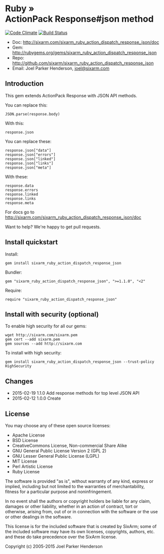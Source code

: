 # Ruby » <br> ActionPack Response#json method

[![Code Climate](https://codeclimate.com/github/SixArm/xid.png)](https://codeclimate.com/github/SixArm/sixarm_ruby_action_dispatch_response_json)
[![Build Status](https://travis-ci.org/SixArm/xid.png)](https://travis-ci.org/SixArm/sixarm_ruby_action_dispatch_response_json)

* Doc: <http://sixarm.com/sixarm_ruby_action_dispatch_response_json/doc>
* Gem: <http://rubygems.org/gems/sixarm_ruby_action_dispatch_response_json>
* Repo: <http://github.com/sixarm/sixarm_ruby_action_dispatch_response_json>
* Email: Joel Parker Henderson, <joel@sixarm.com>


## Introduction

This gem extends ActionPack Response with JSON API methods.

You can replace this:

    JSON.parse(response.body)

With this:

    response.json

You can replace these:

    response.json["data"]
    response.json["errors"]
    response.json["linked"]
    response.json["links"]
    response.json["meta"]

With these:

    response.data
    response.errors
    response.linked
    response.links
    response.meta

For docs go to <http://sixarm.com/sixarm_ruby_action_dispatch_response_json/doc>

Want to help? We're happy to get pull requests.


## Install quickstart

Install:

    gem install sixarm_ruby_action_dispatch_response_json

Bundler:

    gem "sixarm_ruby_action_dispatch_response_json", ">=1.1.0", "<2"

Require:

    require "sixarm_ruby_action_dispatch_response_json"


## Install with security (optional)

To enable high security for all our gems:

    wget http://sixarm.com/sixarm.pem
    gem cert --add sixarm.pem
    gem sources --add http://sixarm.com

To install with high security:

    gem install sixarm_ruby_action_dispatch_response_json --trust-policy HighSecurity


## Changes

* 2015-02-19 1.1.0 Add response methods for top level JSON API
* 2015-02-12 1.0.0 Create


## License

You may choose any of these open source licenses:

  * Apache License
  * BSD License
  * CreativeCommons License, Non-commercial Share Alike
  * GNU General Public License Version 2 (GPL 2)
  * GNU Lesser General Public License (LGPL)
  * MIT License
  * Perl Artistic License
  * Ruby License

The software is provided "as is", without warranty of any kind,
express or implied, including but not limited to the warranties of
merchantability, fitness for a particular purpose and noninfringement.

In no event shall the authors or copyright holders be liable for any
claim, damages or other liability, whether in an action of contract,
tort or otherwise, arising from, out of or in connection with the
software or the use or other dealings in the software.

This license is for the included software that is created by SixArm;
some of the included software may have its own licenses, copyrights,
authors, etc. and these do take precedence over the SixArm license.

Copyright (c) 2005-2015 Joel Parker Henderson
